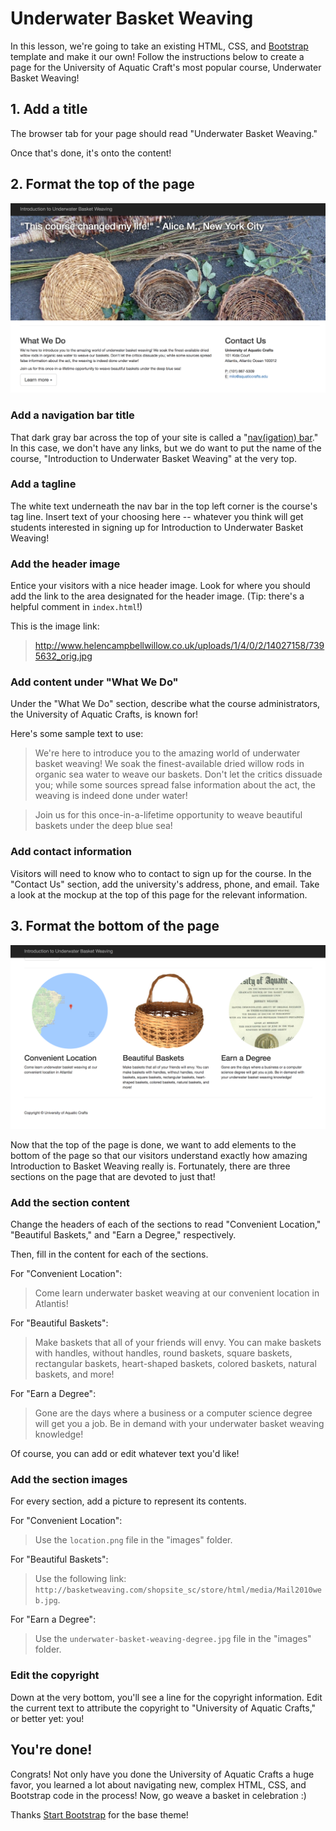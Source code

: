 # Underwater Basket Weaving

In this lesson, we're going to take an existing HTML, CSS, and [Bootstrap](http://getbootstrap.com/) template and make it our own! Follow the instructions below to create a page for the University of Aquatic Craft's most popular course, Underwater Basket Weaving!

## 1. Add a title

The browser tab for your page should read "Underwater Basket Weaving."

Once that's done, it's onto the content!

## 2. Format the top of the page

![top](mockups/top.png)

### Add a navigation bar title

That dark gray bar across the top of your site is called a "[nav(igation) bar](https://v4-alpha.getbootstrap.com/components/navbar/)." In this case, we don't have any links, but we do want to put the name of the course, "Introduction to Underwater Basket Weaving" at the very top.

### Add a tagline

The white text underneath the nav bar in the top left corner is the course's tag line. Insert text of your choosing here -- whatever you think will get students interested in signing up for Introduction to Underwater Basket Weaving!

### Add the header image

Entice your visitors with a nice header image. Look for where you should add the link to the area designated for the header image. (Tip: there's a helpful comment in `index.html`!)

This is the image link:  
> http://www.helencampbellwillow.co.uk/uploads/1/4/0/2/14027158/7395632_orig.jpg

### Add content under "What We Do"

Under the "What We Do" section, describe what the course administrators, the University of Aquatic Crafts, is known for!

Here's some sample text to use:

 > We're here to introduce you to the amazing world of underwater basket weaving! We soak the finest-available dried willow rods in organic sea water to weave our baskets. Don't let the critics dissuade you; while some sources spread false information about the act, the weaving is indeed done under water!

 > Join us for this once-in-a-lifetime opportunity to weave beautiful baskets under the deep blue sea!

### Add contact information

Visitors will need to know who to contact to sign up for the course. In the "Contact Us" section, add the university's address, phone, and email. Take a look at the mockup at the top of this page for the relevant information.

## 3. Format the bottom of the page

![bottom](mockups/bottom.png)

Now that the top of the page is done, we want to add elements to the bottom of the page so that our visitors understand exactly how amazing Introduction to Basket Weaving really is. Fortunately, there are three sections on the page that are devoted to just that!

### Add the section content

Change the headers of each of the sections to read "Convenient Location," "Beautiful Baskets," and "Earn a Degree," respectively.

Then, fill in the content for each of the sections.

For "Convenient Location":
> Come learn underwater basket weaving at our convenient location in Atlantis!

For "Beautiful Baskets":
> Make baskets that all of your friends will envy. You can make baskets with handles, without handles, round baskets, square baskets, rectangular baskets, heart-shaped baskets, colored baskets, natural baskets, and more!

For "Earn a Degree":
> Gone are the days where a business or a computer science degree will get you a job. Be in demand with your underwater basket weaving knowledge!

Of course, you can add or edit whatever text you'd like!

### Add the section images

For every section, add a picture to represent its contents.

For "Convenient Location":
> Use the `location.png` file in the "images" folder.

For "Beautiful Baskets":
> Use the following link: `http://basketweaving.com/shopsite_sc/store/html/media/Mail2010web.jpg`.

For "Earn a Degree":
> Use the `underwater-basket-weaving-degree.jpg` file in the "images" folder.

### Edit the copyright

Down at the very bottom, you'll see a line for the copyright information. Edit the current text to attribute the copyright to "University of Aquatic Crafts," or better yet: you!

## You're done!

Congrats! Not only have you done the University of Aquatic Crafts a huge favor, you learned a lot about navigating new, complex HTML, CSS, and Bootstrap code in the process! Now, go weave a basket in celebration :)

Thanks [Start Bootstrap](https://github.com/BlackrockDigital/startbootstrap-business-frontpage) for the base theme!
